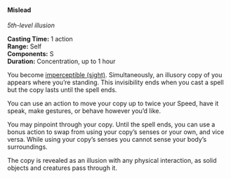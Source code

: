 #### Mislead
<!-- markdownlint-disable link-image-reference-definitions -->
[_metadata_:spell_name]:- "Mislead"
[_metadata_:spell_level]:- "5"
[_metadata_:spell_school]:- "illusion"
[_metadata_:ritual]:- "false"
[_metadata_:casting_time_amount]:- "1"
[_metadata_:casting_time_unit]:- "action"
[_metadata_:range]:- "Self"
[_metadata_:target]:- "Self"
[_metadata_:components_verbal]:- "false"
[_metadata_:components_somatic]:- "true"
[_metadata_:components_material]:- "false"
[_metadata_:duration]:- "1 hour"
[_metadata_:concentration]:- "true"
[_metadata_:compared_to_wotc_srd_5.1]:- "mechanics_different_wording_different"
[_metadata_:compared_to_a5e_srd]:- "mechanics_same_wording_different"
<!-- markdownlint-disable-next-line no-emphasis-as-heading -->
_5th-level illusion_

**Casting Time:** 1 action \
**Range:** Self \
**Components:** S \
**Duration:** Concentration, up to 1 hour

You become [imperceptible (sight)](#Conditions_imperceptible).
Simultaneously, an illusory copy of you appears where you’re standing.
This invisibility ends when you cast a spell but the copy lasts until the spell ends.

You can use an action to move your copy up to twice your Speed, have it speak, make gestures, or behave however you’d like.

You may pinpoint through your copy.
Until the spell ends, you can use a bonus action to swap from using your copy’s senses or your own, and vice versa.
While using your copy’s senses you cannot sense your body’s surroundings.

The copy is revealed as an illusion with any physical interaction, as solid objects and creatures pass through it.
